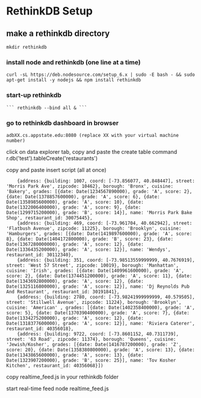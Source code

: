 # RethinkDB Setup

## make a rethinkdb directory
``` mkdir rethinkdb ```

### install node and rethinkdb (one line at a time)
  ``` curl -sL https://deb.nodesource.com/setup_6.x | sudo -E bash - && sudo apt-get install -y nodejs && npm install rethinkdb ```

### start-up rethinkdb
	``` rethinkdb --bind all & ```
	
### go to rethinkdb dashboard in browser
	adbXX.cs.appstate.edu:8080 (replace XX with your virtual machine number)
	
click on data explorer tab, copy and paste the create table command
	r.db('test').tableCreate('restaurants')
	
copy and paste insert script (all at once)
```r.table('restaurants').insert([
	{address: {building: 1007, coord: [-73.856077, 40.848447], street: 'Morris Park Ave', zipcode: 10462}, borough: 'Bronx', cuisine: 'Bakery', grades: [{date: Date(1234567890000), grade: 'A', score: 2}, {date: Date(1378857600000), grade: 'A', score: 6}, {date: Date(1358985600000), grade: 'A', score: 10}, {date: Date(1322006400000), grade: 'A', score: 9}, {date: Date(1299715200000), grade: 'B', score: 14}], name: 'Morris Park Bake Shop', restaurant_id: 30075445},
	{address: {building: 469, coord: [-73.961704, 40.662942], street: 'Flatbush Avenue', zipcode: 11225}, borough: 'Brooklyn', cuisine: 'Hamburgers', grades: [{date: Date(1419897600000), grade: 'A', score: 8}, {date: Date(1404172800000), grade: 'B', score: 23}, {date: Date(1367280000000), grade: 'A', score: 12}, {date: Date(1336435200000), grade: 'A', score: 12}], name: 'Wendys', restaurant_id: 30112340},
	{address: {building: 351, coord: [-73.98513559999999, 40.7676919], street: 'West 57 Street', zipcode: 10019}, borough: 'Manhattan', cuisine: 'Irish', grades: [{date: Date(1409961600000), grade: 'A', score: 2}, {date: Date(1374451200000), grade: 'A', score: 11}, {date: Date(1343692800000), grade: 'A', score: 12}, {date: Date(1325116800000), grade: 'A', score: 12}], name: 'Dj Reynolds Pub And Restaurant', restaurant_id: 30191841},
	{address: {building: 2780, coord: [-73.98241999999999, 40.579505], street: 'Stillwell Avenue', zipcode: 11224}, borough: 'Brooklyn', cuisine: 'American' , grades: [{date: Date(1402358400000), grade: 'A', score: 5}, {date: Date(1370390400000), grade: 'A', score: 7}, {date: Date(1334275200000), grade: 'A', score: 12}, {date: Date(1318377600000), grade: 'A', score: 12}], name: 'Riviera Caterer', restaurant_id: 40356018},
	{address: {building: 9722, coord: [-73.8601152, 40.7311739], street: '63 Road', zipcode: 11374}, borough: 'Queens', cuisine: 'Jewish/Kosher', grades: [{date: Date(1416787200000), grade: 'Z', score: 20}, {date: Date(1358380800000), grade: 'A', score: 13}, {date: Date(1343865600000), grade: 'A', score: 13}, {date: Date(1323907200000), grade: 'B', score: 25}], name: 'Tov Kosher Kitchen', restaurant_id: 40356068}])
  ```
	
copy realtime_feed.js in your rethinkdb folder

start real-time feed
	node realtime_feed.js
